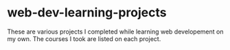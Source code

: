 # web-dev-learning-projects
These are various projects I completed while learning web developement on my own. The courses I took are listed on each project. 
